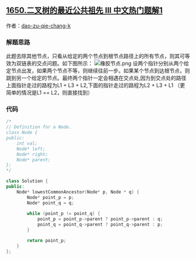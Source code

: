 ## [1650.二叉树的最近公共祖先 III 中文热门题解1](https://leetcode.cn/problems/lowest-common-ancestor-of-a-binary-tree-iii/solutions/100000/wei-zhuang-de-lian-biao-jiao-dian-by-dao-awod)

作者：[dao-zu-qie-chang-k](https://leetcode.cn/u/dao-zu-qie-chang-k)
### 解题思路
此题去除其他节点，只看从给定的两个节点到根节点路径上的所有节点，则其可等效为双链表的交点问题。如下图所示：
![橡胶节点.png](https://pic.leetcode-cn.com/1623654844-KDgiBm-%E6%A9%A1%E8%83%B6%E8%8A%82%E7%82%B9.png)
设两个指针分别从两个给定节点出发，如果两个节点不等，则继续往前一步。如果某个节点到达根节点，则跳到另一个给定的节点。最终两个指针一定会相遇在交点处,因为到交点处的路径上面指针走过的路程为L1 + L3 + L2,下面的指针走过的路程为L2 + L3 + L1
（更简单的情况是L1 == L2，则直接找到）
### 代码

```cpp
/*
// Definition for a Node.
class Node {
public:
    int val;
    Node* left;
    Node* right;
    Node* parent;
};
*/

class Solution {
public:
    Node* lowestCommonAncestor(Node* p, Node * q) {
        Node* point_p = p;
        Node* point_q = q;
        
        while (point_p != point_q) {
            point_p = point_p->parent ? point_p->parent : q;
            point_q = point_q->parent ? point_q->parent : p;
        }

        return point_p;
    }
};
```
